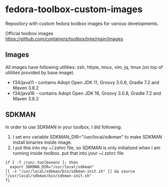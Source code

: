 # fedora-toolbox-custom-images
Repository with custom fedora toolbox images for various developments.

Official toolbox images https://github.com/containers/toolbox/tree/main/images


## Images
All images have following utilities: zsh, httpie, tmux, vim, jq, tmux (on top of utilities provided by base image).

* f34/java11 - contains Adopt Open JDK 11, Groovy 3.0.8, Gradle 7.2 and Maven 3.8.2
* f34/java16 - contains Adopt Open JDK 16, Groovy 3.0.8, Gradle 7.2 and Maven 3.8.2


## SDKMAN
In order to use SDKMAN in your toolbox, I did following:

1. I set env variable SDKMAN_DIR="/usr/local/sdkman" to make SDKMAN install binaries inside image.
2. I put this into my ~/.zshrc file, so SDKMAN is only initialized when I am running inside toolbox.
put that into your ~/.zshrc file

```
if [ -f /run/.toolboxenv ]; then
  export SDKMAN_DIR="/usr/local/sdkman"
[[ -s "/usr/local/sdkman/bin/sdkman-init.sh" ]] && source "/usr/local/sdkman/bin/sdkman-init.sh"
fi
```
